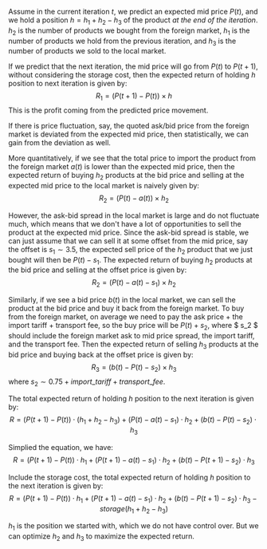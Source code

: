 Assume in the current iteration $t$, we predict an expected mid price $P(t)$, and we hold a position $h = h_1 + h_2 - h_3$ of the product *at the end of the iteration*. $h_2$ is the number of products we bought from the foreign market, $h_1$ is the number of products we hold from the previous iteration, and $h_3$ is the number of products we sold to the local market.

If we predict that the next iteration, the mid price will go from $P(t)$ to $P(t+1)$, without considering the storage cost, then the expected return of holding $h$ position to next iteration is given by:
$$ R_1 = \left(P(t+1) - P(t)\right) \times h $$
This is the profit coming from the predicted price movement.

If there is price fluctuation, say, the quoted ask/bid price from the foreign market is deviated from the expected mid price, then statistically, we can gain from the deviation as well.

More quantitatively, if we see that the total price to import the product from the foreign market $a(t)$ is lower than the expected mid price, then the expected return of buying $h_2$ products at the bid price and selling at the expected mid price to the local market is naively given by:
$$ R_2 = \left(P(t) - a(t)\right) \times h_2 $$

However, the ask-bid spread in the local market is large and do not fluctuate much, which means that we don't have a lot of opportunities to sell the product at the expected mid price.
Since the ask-bid spread is stable, we can just assume that we can sell it at some offset from the mid price, say the offset is $s_1\sim 3.5$, the expected sell price of the $h_2$ product that we just bought will then be $P(t) - s_1$.
The expected return of buying $h_2$ products at the bid price and selling at the offset price is given by:
$$ R_2 = \left(P(t) - a(t) - s_1\right) \times h_2 $$

Similarly, if we see a bid price $b(t)$ in the local market, we can sell the product at the bid price and buy it back from the foreign market. To buy from the foreign market, on average we need to pay the ask price + the import tariff + transport fee, so the buy price will be $P(t) + s_2$, where $ s_2  $ should include the foreign market ask to mid price spread, the import tariff, and the transport fee.
Then the expected return of selling $h_3$ products at the bid price and buying back at the offset price is given by:
$$ R_3 = \left(b(t) - P(t) - s_2\right) \times h_3 $$
where $s_2 \sim 0.75 + import\_tariff + transport\_fee$.

The total expected return of holding $h$ position to the next iteration is given by:
$$ R = \left(P(t+1) - P(t)\right) \cdot (h_1 + h_2 - h_3) + \left(P(t) - a(t) - s_1\right) \cdot h_2 + \left(b(t) - P(t) - s_2\right) \cdot h_3 $$

Simplied the equation, we have:
$$ R = \left(P(t+1) - P(t)\right) \cdot h_1 +  \left(P(t+1) - a(t) - s_1\right) \cdot h_2 + (b(t) - P(t+1) - s_2)\cdot h_3$$

Include the storage cost, the total expected return of holding $h$ position to the next iteration is given by:
$$ R = \left(P(t+1) - P(t)\right) \cdot h_1 +  \left(P(t+1) - a(t) - s_1\right) \cdot h_2 + (b(t) - P(t+1) - s_2)\cdot h_3 - storage(h_1 + h_2 - h_3) $$

$h_1$ is the position we started with, which we do not have control over. But we can optimize $h_2$ and $h_3$ to maximize the expected return.